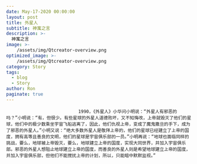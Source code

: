 ```yaml
---
date: May-17-2020 00:00:00
layout: post
title: 外星人
subtitle: 神寓之言
description: >-
  神寓之言
image: >-
    /assets/img/Qtcreator-overview.png
optimized_image: >-
    /assets/img/Qtcreator-overview.png
category: Story
tags:
  - blog
  - Story
author: Ron
paginate: true
---
```


							　　1990，《外星人》小华问小明说：“外星人有邪恶的吗？”小明说：“有，但很少。有些星球的外星人道德败坏，又不知悔改，上帝就毁灭了他们的星球，他们中的极少数乘坐宇宙飞船逃离了，因此，他们仇视上帝，变成了魔鬼撒旦的手下，成为了邪恶的外星人。”小明又说：“绝大多数外星人是敬拜上帝的，他们的星球已经建立了上帝的国度，拥有高等且善良的文明，他们的星球是宇宙俱乐部的一员。”小明再说：“地球也面临同样的挑战，要么，地球被上帝毁灭，要么，地球建立上帝的国度，实现大同世界，并加入宇宙俱乐部。邪恶的外星人想阻止地球建立上帝的国度，而善良的外星人则是希望地球建立上帝的国度，并加入宇宙俱乐部，但他们不能搅扰上帝的计划，所以，只能暗中默默监视。”
							
							
						